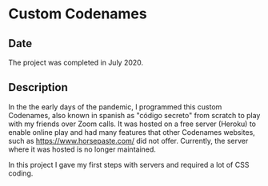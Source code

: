 # Custom Codenames

## Date

The project was completed in July 2020.

## Description

In the the early days of the pandemic, I programmed this custom Codenames, also known in spanish as "código secreto" from scratch to play with my friends over Zoom calls. It was hosted on a free server (Heroku) to enable online play and had many features that other Codenames websites, such as https://www.horsepaste.com/ did not offer. Currently, the server where it was hosted is no longer maintained.

In this project I gave my first steps with servers and required a lot of CSS coding.
